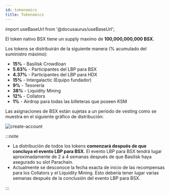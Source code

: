```yaml
---
id: tokenomics
title: Tokenomics
---
```


import useBaseUrl from '@docusaurus/useBaseUrl';

El token nativo BSX tiene un supply maximo de  **100,000,000,000 BSX**.

Los tokens se distribuirán de la siguiente manera (% acumulado del suministro máximo):

* **15%** - Basilisk Crowdloan
* **5.63%** - Participantes del LBP para BSX 
* **4.37%** - Participantes del LBP para HDX 
* **15%** - Intergalactic (Equipo fundador)
* **9%** - Tesorería
* **38%** - Liquidity Mining
* **12%** - Collators
* **1%** - Airdrop para todas las billeteras que poseen KSM  

Las asignaciones de BSX están sujetas a un período de vesting como se muestra en el siguiente gráfico de distribución:

<div style={{textAlign: 'center', marginBottom: '2rem'}}>
  <img alt="create-account" src={useBaseUrl('/img/tokenomics/bsx_distribution.jpg')}  />
</div>

:::note

* La distribución de todos los tokens **comenzará después de que concluya el evento LBP para BSX**. El evento LBP para BSX tendrá lugar aproximadamente de 2 a 4 semanas después de que Basilisk haya asegurado su slot Parachain.
* Actualmente se desconoce la fecha exacta de inicio de las recompensas para los Collators y el Liquidity Mining. Esto debería tener lugar varias semanas después de la conclusión del evento LBP para BSX.

:::
